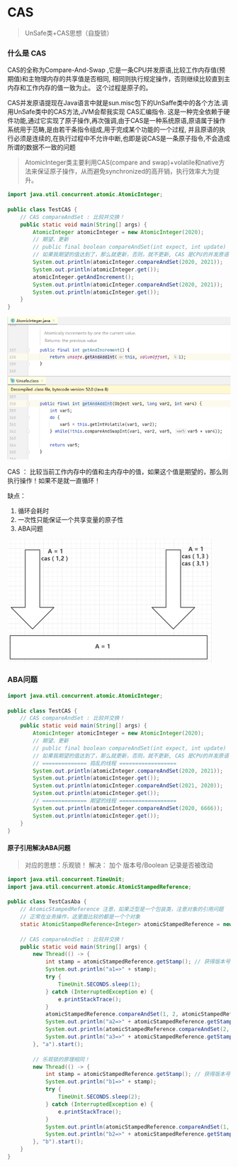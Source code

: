 # CAS

> UnSafe类+CAS思想（自旋锁）

### 什么是 CAS

CAS的全称为Compare-And-Swap ,它是一条CPU并发原语,比较工作内存值(预期值)和主物理内存的共享值是否相同,
相同则执行规定操作，否则继续比较直到主内存和工作内存的值一致为止。
这个过程是原子的。

CAS并发原语提现在Java语言中就是sun.misc包下的UnSaffe类中的各个方法.调用UnSafe类中的CAS方法,JVM会帮我实现 CAS汇编指令.
这是一种完全依赖于硬件功能,通过它实现了原子操作,再次强调,由于CAS是一种系统原语,原语属于操作系统用于范畴,是由若干条指令组成,用于完成某个功能的一个过程,
并且原语的执行必须是连续的,在执行过程中不允许中断,也即是说CAS是一条原子指令,不会造成所谓的数据不一致的问题

> AtomicInteger类主要利用CAS(compare and swap)+volatile和native方法来保证原子操作，从而避免synchronized的高开销，执行效率大为提升。

```java
import java.util.concurrent.atomic.AtomicInteger;

public class TestCAS {
    // CAS compareAndSet : 比较并交换！
    public static void main(String[] args) {
        AtomicInteger atomicInteger = new AtomicInteger(2020);
        // 期望、更新
        // public final boolean compareAndSet(int expect, int update)
        // 如果我期望的值达到了，那么就更新，否则，就不更新, CAS 是CPU的并发原语！
        System.out.println(atomicInteger.compareAndSet(2020, 2021));
        System.out.println(atomicInteger.get());
        atomicInteger.getAndIncrement();
        System.out.println(atomicInteger.compareAndSet(2020, 2021));
        System.out.println(atomicInteger.get());
    }
}
```

![img.png](images/cas-do-while.png)

CAS ： 比较当前工作内存中的值和主内存中的值，如果这个值是期望的，那么则执行操作！如果不是就一直循环！

缺点：

1. 循环会耗时
2. 一次性只能保证一个共享变量的原子性
3. ABA问题

![img.png](images/cas_aba.png)

### ABA问题

```java
import java.util.concurrent.atomic.AtomicInteger;

public class TestCAS {
    // CAS compareAndSet : 比较并交换！
    public static void main(String[] args) {
        AtomicInteger atomicInteger = new AtomicInteger(2020);
        // 期望、更新
        // public final boolean compareAndSet(int expect, int update)
        // 如果我期望的值达到了，那么就更新，否则，就不更新, CAS 是CPU的并发原语！
        // ============== 捣乱的线程 ==================
        System.out.println(atomicInteger.compareAndSet(2020, 2021));
        System.out.println(atomicInteger.get());
        System.out.println(atomicInteger.compareAndSet(2021, 2020));
        System.out.println(atomicInteger.get());
        // ============== 期望的线程 ==================
        System.out.println(atomicInteger.compareAndSet(2020, 6666));
        System.out.println(atomicInteger.get());
    }
}
```

#### 原子引用解决ABA问题

> 对应的思想：乐观锁！
> 解决： 加个 版本号/Boolean 记录是否被改动

```java
import java.util.concurrent.TimeUnit;
import java.util.concurrent.atomic.AtomicStampedReference;

public class TestCasAba {
    // AtomicStampedReference 注意，如果泛型是一个包装类，注意对象的引用问题
    // 正常在业务操作，这里面比较的都是一个个对象
    static AtomicStampedReference<Integer> atomicStampedReference = new AtomicStampedReference<>(1, 1);

    // CAS compareAndSet : 比较并交换！
    public static void main(String[] args) {
        new Thread(() -> {
            int stamp = atomicStampedReference.getStamp(); // 获得版本号
            System.out.println("a1=>" + stamp);
            try {
                TimeUnit.SECONDS.sleep(1);
            } catch (InterruptedException e) {
                e.printStackTrace();
            }
            atomicStampedReference.compareAndSet(1, 2, atomicStampedReference.getStamp(), atomicStampedReference.getStamp() + 1);
            System.out.println("a2=>" + atomicStampedReference.getStamp());
            System.out.println(atomicStampedReference.compareAndSet(2, 1, atomicStampedReference.getStamp(), atomicStampedReference.getStamp() + 1));
            System.out.println("a3=>" + atomicStampedReference.getStamp());
        }, "a").start();

        // 乐观锁的原理相同！
        new Thread(() -> {
            int stamp = atomicStampedReference.getStamp(); // 获得版本号
            System.out.println("b1=>" + stamp);
            try {
                TimeUnit.SECONDS.sleep(2);
            } catch (InterruptedException e) {
                e.printStackTrace();
            }
            System.out.println(atomicStampedReference.compareAndSet(1, 6, stamp, stamp + 1));
            System.out.println("b2=>" + atomicStampedReference.getStamp());
        }, "b").start();
    }
}
```